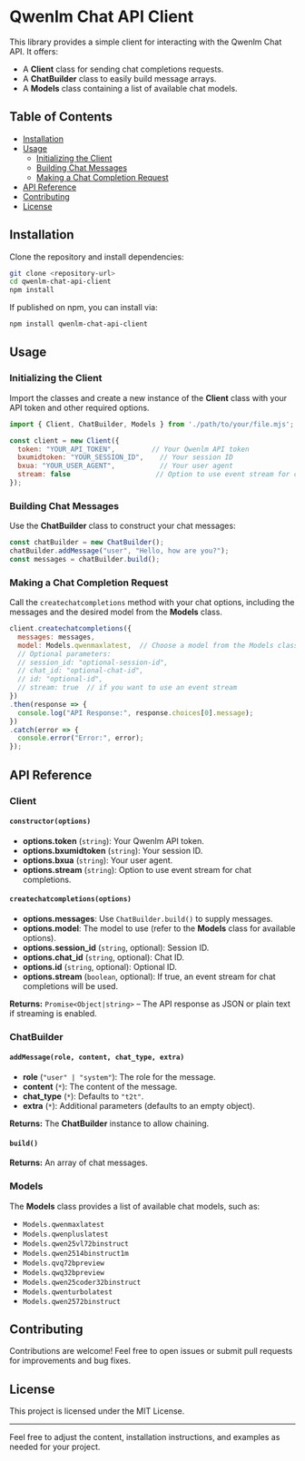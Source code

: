 # Qwenlm Chat API Client

This library provides a simple client for interacting with the Qwenlm Chat API. It offers:

- A **Client** class for sending chat completions requests.
- A **ChatBuilder** class to easily build message arrays.
- A **Models** class containing a list of available chat models.

## Table of Contents

- [Installation](#installation)
- [Usage](#usage)
  - [Initializing the Client](#initializing-the-client)
  - [Building Chat Messages](#building-chat-messages)
  - [Making a Chat Completion Request](#making-a-chat-completion-request)
- [API Reference](#api-reference)
- [Contributing](#contributing)
- [License](#license)

## Installation

Clone the repository and install dependencies:

```bash
git clone <repository-url>
cd qwenlm-chat-api-client
npm install
```

If published on npm, you can install via:

```bash
npm install qwenlm-chat-api-client
```

## Usage

### Initializing the Client

Import the classes and create a new instance of the **Client** class with your API token and other required options.

```js
import { Client, ChatBuilder, Models } from './path/to/your/file.mjs';

const client = new Client({
  token: "YOUR_API_TOKEN",         // Your Qwenlm API token
  bxumidtoken: "YOUR_SESSION_ID",    // Your session ID
  bxua: "YOUR_USER_AGENT",           // Your user agent
  stream: false                     // Option to use event stream for chat completions (optional)
});
```

### Building Chat Messages

Use the **ChatBuilder** class to construct your chat messages:

```js
const chatBuilder = new ChatBuilder();
chatBuilder.addMessage("user", "Hello, how are you?");
const messages = chatBuilder.build();
```

### Making a Chat Completion Request

Call the `createchatcompletions` method with your chat options, including the messages and the desired model from the **Models** class.

```js
client.createchatcompletions({
  messages: messages,
  model: Models.qwenmaxlatest,  // Choose a model from the Models class
  // Optional parameters:
  // session_id: "optional-session-id",
  // chat_id: "optional-chat-id",
  // id: "optional-id",
  // stream: true  // if you want to use an event stream
})
.then(response => {
  console.log("API Response:", response.choices[0].message);
})
.catch(error => {
  console.error("Error:", error);
});
```

## API Reference

### Client

#### `constructor(options)`

- **options.token** (`string`): Your Qwenlm API token.
- **options.bxumidtoken** (`string`): Your session ID.
- **options.bxua** (`string`): Your user agent.
- **options.stream** (`string`): Option to use event stream for chat completions.

#### `createchatcompletions(options)`

- **options.messages**: Use `ChatBuilder.build()` to supply messages.
- **options.model**: The model to use (refer to the **Models** class for available options).
- **options.session_id** (`string`, optional): Session ID.
- **options.chat_id** (`string`, optional): Chat ID.
- **options.id** (`string`, optional): Optional ID.
- **options.stream** (`boolean`, optional): If true, an event stream for chat completions will be used.

**Returns:** `Promise<Object|string>` – The API response as JSON or plain text if streaming is enabled.

### ChatBuilder

#### `addMessage(role, content, chat_type, extra)`

- **role** (`"user" | "system"`): The role for the message.
- **content** (`*`): The content of the message.
- **chat_type** (`*`): Defaults to `"t2t"`.
- **extra** (`*`): Additional parameters (defaults to an empty object).

**Returns:** The **ChatBuilder** instance to allow chaining.

#### `build()`

**Returns:** An array of chat messages.

### Models

The **Models** class provides a list of available chat models, such as:

- `Models.qwenmaxlatest`
- `Models.qwenpluslatest`
- `Models.qwen25vl72binstruct`
- `Models.qwen2514binstruct1m`
- `Models.qvq72bpreview`
- `Models.qwq32bpreview`
- `Models.qwen25coder32binstruct`
- `Models.qwenturbolatest`
- `Models.qwen2572binstruct`

## Contributing

Contributions are welcome! Feel free to open issues or submit pull requests for improvements and bug fixes.

## License

This project is licensed under the MIT License.

---

Feel free to adjust the content, installation instructions, and examples as needed for your project.
